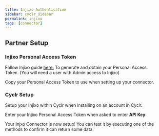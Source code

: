 ```yaml
---
title: Injixo Authentication
sidebar: cyclr_sidebar
permalink: injixo
tags: [connector]
---
```


## Partner Setup

### Injixo Personal Access Token

Follow Injixo guide <a href="https://help.injixo.com/injixo-api#authorization-personal-access-token" target="_blank">here.</a> To generate and obtain your Personal Access Token. (You will need a user with Admin access to Injixo)

Copy your Personal Access Token to use when setting up your connector.

### Cyclr Setup

Setup your Injixo within Cyclr when installing on an account in Cyclr.

Enter your Injixo Personal Access Token when asked to enter **API Key**

Your Injxo Connector is now setup! You can test it by executing one of the methods to confirm it can return some data.
